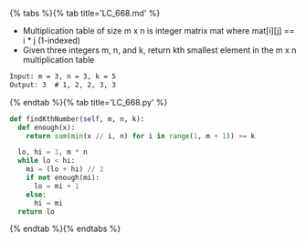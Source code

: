 {% tabs %}{% tab title='LC_668.md' %}

* Multiplication table of size m x n is integer matrix mat where mat[i][j] == i * j (1-indexed)
* Given three integers m, n, and k, return kth smallest element in the m x n multiplication table

```txt
Input: m = 3, n = 3, k = 5
Output: 3  # 1, 2, 2, 3, 3
```

{% endtab %}{% tab title='LC_668.py' %}

```py
def findKthNumber(self, m, n, k):
  def enough(x):
    return sum(min(x // i, n) for i in range(1, m + 1)) >= k

  lo, hi = 1, m * n
  while lo < hi:
    mi = (lo + hi) // 2
    if not enough(mi):
      lo = mi + 1
    else:
      hi = mi
  return lo
```

{% endtab %}{% endtabs %}
